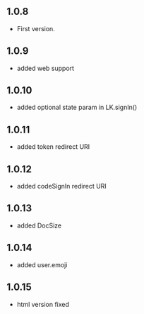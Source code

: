 ## 1.0.8

* First version.

## 1.0.9

* added web support

## 1.0.10

* added optional state param in LK.signIn()

## 1.0.11

* added token redirect URI

## 1.0.12

* added codeSignIn redirect URI

## 1.0.13

* added DocSize

## 1.0.14

* added user.emoji
  
## 1.0.15

* html version fixed

